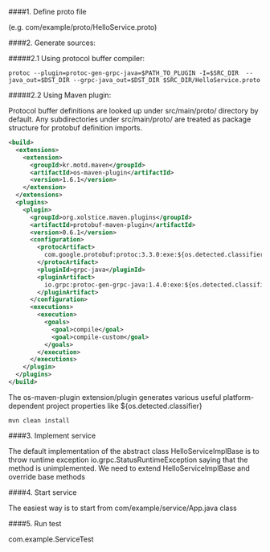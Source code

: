 ####1. Define proto file 

(e.g. com/example/proto/HelloService.proto)

####2. Generate sources:

#####2.1 Using protocol buffer compiler:

`protoc --plugin=protoc-gen-grpc-java=$PATH_TO_PLUGIN -I=$SRC_DIR 
  --java_out=$DST_DIR --grpc-java_out=$DST_DIR $SRC_DIR/HelloService.proto`
  
#####2.2 Using Maven plugin:

Protocol buffer definitions are looked up under src/main/proto/ directory by default. 
Any subdirectories under src/main/proto/ are treated as package structure for protobuf definition imports.

```xml
<build>
  <extensions>
    <extension>
      <groupId>kr.motd.maven</groupId>
      <artifactId>os-maven-plugin</artifactId>
      <version>1.6.1</version>
    </extension>
  </extensions>
  <plugins>
    <plugin>
      <groupId>org.xolstice.maven.plugins</groupId>
      <artifactId>protobuf-maven-plugin</artifactId>
      <version>0.6.1</version>
      <configuration>
        <protocArtifact>
          com.google.protobuf:protoc:3.3.0:exe:${os.detected.classifier}
        </protocArtifact>
        <pluginId>grpc-java</pluginId>
        <pluginArtifact>
          io.grpc:protoc-gen-grpc-java:1.4.0:exe:${os.detected.classifier}
        </pluginArtifact>
      </configuration>
      <executions>
        <execution>
          <goals>
            <goal>compile</goal>
            <goal>compile-custom</goal>
          </goals>
        </execution>
      </executions>
    </plugin>
  </plugins>
</build>
```
The os-maven-plugin extension/plugin generates various useful platform-dependent project properties like ${os.detected.classifier}

`mvn clean install`

####3. Implement service

The default implementation of the abstract class HelloServiceImplBase is to throw runtime exception io.grpc.StatusRuntimeException saying that the method is unimplemented.
We need to extend HelloServiceImplBase and override base methods

####4. Start service

The easiest way is to start from com/example/service/App.java class

####5. Run test

com.example.ServiceTest
